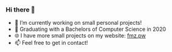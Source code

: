### Hi there 👋

- 🔭 I’m currently working on small personal projects!
- 🌱 Graduating with a Bachelors of Computer Science in 2020
- 🌐 I have more small projects on my website: [fmz.pw](fmz.pw)
- 📫 Feel free to get in contact!
